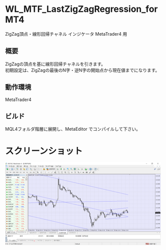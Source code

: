 ﻿# WL_MTF_LastZigZagRegression_forMT4
ZigZag頂点・線形回帰チャネル インジケータ
MetaTrader4 用

## 概要
ZigZagの頂点を基に線形回帰チャネルを引きます。  
初期設定は、ZigZagの最後のN字・逆N字の開始点から現在値までになります。 

## 動作環境
MetaTrader4 

## ビルド
MQL4フォルダ階層に展開し、MetaEditor でコンパイルして下さい。

# スクリーンショット
![screenshot](Screenshot.png) 
